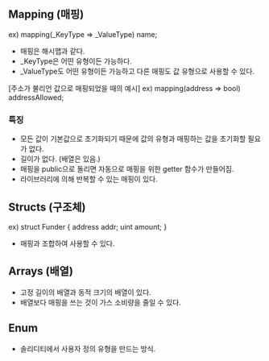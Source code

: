 ## Mapping (매핑)

ex) mapping(\_KeyType => \_ValueType) name;

- 매핑은 해시맵과 같다.
- \_KeyType은 어떤 유형이든 가능하다.
- \_ValueType도 어떤 유형이든 가능하고 다른 매핑도 값 유형으로 사용할 수 있다.

[주소가 불리언 값으로 매핑되었을 때의 예시]
ex) mapping(address => bool) addressAllowed;

### 특징

- 모든 값이 기본값으로 초기화되기 때문에 값의 유형과 매핑하는 값을 초기화할 필요가 없다.
- 길이가 없다. (배열은 있음.)
- 매핑을 public으로 돌리면 자동으로 매핑을 위한 getter 함수가 만들어짐.
- 라이브러리에 의해 반복할 수 있는 매핑이 있다.

## Structs (구조체)

ex) struct Funder {
address addr;
uint amount;
}

- 매핑과 조합하여 사용할 수 있다.

## Arrays (배열)

- 고정 길이의 배열과 동적 크기의 배열이 있다.
- 배열보다 매핑을 쓰는 것이 가스 소비량을 줄일 수 있다.

## Enum

- 솔리디티에서 사용자 정의 유형을 만드는 방식.
